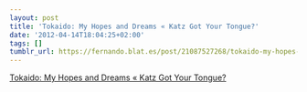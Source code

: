 ```yaml
---
layout: post
title: 'Tokaido: My Hopes and Dreams « Katz Got Your Tongue?'
date: '2012-04-14T18:04:25+02:00'
tags: []
tumblr_url: https://fernando.blat.es/post/21087527268/tokaido-my-hopes-and-dreams-katz-got-your
---
```

[Tokaido: My Hopes and Dreams « Katz Got Your Tongue?](http://yehudakatz.com/2012/04/13/tokaido-my-hopes-and-dreams/)  
